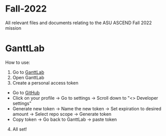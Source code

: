# Fall-2022
All relevant files and documents relating to the ASU ASCEND Fall 2022 mission


# GanttLab
How to use:
1. Go to [GanttLab](https://www.ganttlab.com/)
2. Open GanttLab
3. Create a personal access token
  - Go to [GitHub](https://github.com/)
  - Click on your profile -> Go to settings -> Scroll down to "<> Developer settings"
  - Generate new token -> Name the new token -> Set expiration to desired amount -> Select repo scope -> Generate token
  - Copy token -> Go back to GanttLab -> paste token
4. All set!
